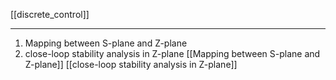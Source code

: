 [[discrete_control]]
****
1. Mapping between S-plane and Z-plane
2. close-loop stability analysis in Z-plane
[[Mapping between S-plane and Z-plane]]
[[close-loop stability analysis in Z-plane]]


